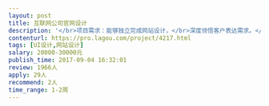 ```yaml
---                
layout: post       
title: 互联网公司官网设计           
description: '</br>项目需求：能够独立完成网站设计，</br>深度领悟客户表达需求。</br>视觉要求能力强</br>能够规划视觉系统</br>能够利用软件手绘界面图</br>要求3年以上UI设计经验</br>'     
contenturl: https://pro.lagou.com/project/4217.html      
tags: [UI设计,网站设计]            
salary: 20000-30000元          
publish_time: 2017-09-04 16:32:01         
review: 1966人                   
apply: 29人                   
recommend: 2人                   
time_range: 1-2周              
---                 
```

